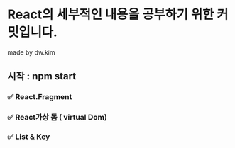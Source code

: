 # React의 세부적인 내용을 공부하기 위한 커밋입니다.

made by dw.kim

## 시작 : npm start

### ✅ React.Fragment

### ✅ React가상 돔 ( virtual Dom)

### ✅ List & Key
